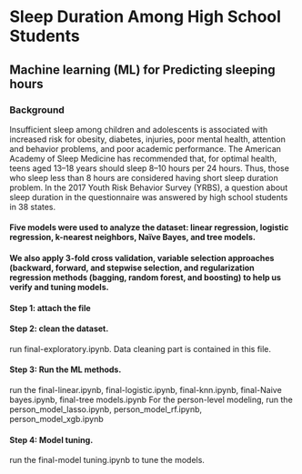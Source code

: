 # Sleep Duration Among High School Students
## Machine learning (ML) for Predicting sleeping hours

### Background
Insufficient sleep among children and adolescents is associated with increased risk for obesity, diabetes, injuries, poor mental health, attention and behavior problems, and poor academic performance.
The American Academy of Sleep Medicine has recommended that, for optimal health, teens aged 13–18 years should sleep 8–10 hours per 24 hours. Thus, those who sleep less than 8 hours are considered having short sleep duration problem.
In the 2017 Youth Risk Behavior Survey (YRBS), a question about sleep duration in the questionnaire was answered by high school students in 38 states. 
#### Five models were used to analyze the dataset: linear regression, logistic regression, k-nearest neighbors, Naïve Bayes, and tree models.
#### We also apply 3-fold cross validation, variable selection approaches (backward, forward, and stepwise selection, and regularization regression methods (bagging, random forest, and boosting) to help us verify and tuning models. 

#### Step 1: attach the file
#### Step 2: clean the dataset.
run final-exploratory.ipynb. Data cleaning part is contained in this file.
#### Step 3: Run the ML methods.
run the final-linear.ipynb, final-logistic.ipynb, final-knn.ipynb, final-Naive bayes.ipynb, final-tree models.ipynb
For the person-level modeling, run the person_model_lasso.ipynb, person_model_rf.ipynb, person_model_xgb.ipynb
#### Step 4: Model tuning. 
run the final-model tuning.ipynb to tune the models.
